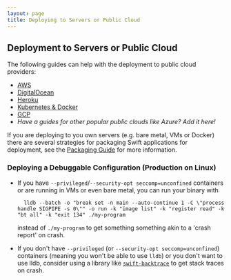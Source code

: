 ```yaml
---
layout: page
title: Deploying to Servers or Public Cloud
---
```


## Deployment to Servers or Public Cloud

The following guides can help with the deployment to public cloud providers:
* [AWS]({{site.url}}/server/guides/deploying/aws)
* [DigitalOcean]({{site.url}}/server/guides/deploying/digital-ocean)
* [Heroku]({{site.url}}/server/guides/deploying/heroku)
* [Kubernetes & Docker]({{site.url}}/server/guides/packaging/#docker)
* [GCP]({{site.url}}/server/guides/deploying/gcp)
* _Have a guides for other popular public clouds like Azure? Add it here!_

If you are deploying to you own servers (e.g. bare metal, VMs or Docker) there are several strategies for packaging Swift applications for deployment, see the [Packaging Guide]({{site.url}}/server/guides/packaging) for more information.

### Deploying a Debuggable Configuration (Production on Linux)

- If you have `--privileged`/`--security-opt seccomp=unconfined` containers or are running in VMs or even bare metal, you can run your binary with

        lldb --batch -o "break set -n main --auto-continue 1 -C \"process handle SIGPIPE -s 0\"" -o run -k "image list" -k "register read" -k "bt all" -k "exit 134" ./my-program

    instead of `./my-program` to get something something akin to a 'crash report' on crash.

- If you don't have `--privileged` (or `--security-opt seccomp=unconfined`) containers (meaning you won't be able to use `lldb`) or you don't want to use lldb, consider using a library like [`swift-backtrace`](https://github.com/swift-server/swift-backtrace) to get stack traces on crash.
